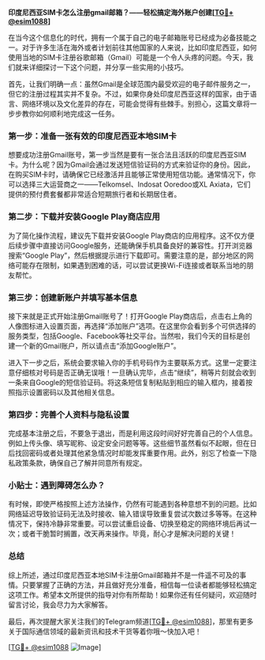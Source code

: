 **印度尼西亚SIM卡怎么注册gmail邮箱？——轻松搞定海外账户创建[[TG💪+ @esim1088](https://t.me/s/esim1088)]**

在当今这个信息化的时代，拥有一个属于自己的电子邮箱账号已经成为必备技能之一。对于许多生活在海外或者计划前往其他国家的人来说，比如印度尼西亚，如何使用当地的SIM卡注册谷歌邮箱（Gmail）可能是一个令人头疼的问题。今天，我们就来详细探讨一下这个问题，并分享一些实用的小技巧。

首先，让我们明确一点：虽然Gmail是全球范围内最受欢迎的电子邮件服务之一，但它的注册过程其实并不复杂。不过，如果你身处印度尼西亚这样的国家，由于语言、网络环境以及文化差异的存在，可能会觉得有些棘手。别担心，这篇文章将一步步教你如何顺利地完成这一任务。

### 第一步：准备一张有效的印度尼西亚本地SIM卡

想要成功注册Gmail账号，第一步当然是要有一张合法且活跃的印度尼西亚SIM卡。为什么呢？因为Gmail会通过发送短信验证码的方式来验证你的身份。因此，在购买SIM卡时，请确保它已经激活并且能够正常使用短信功能。通常情况下，你可以选择三大运营商之一——Telkomsel、Indosat Ooredoo或XL Axiata，它们提供的预付费套餐都非常适合短期旅行者和长期居住者。

### 第二步：下载并安装Google Play商店应用

为了简化操作流程，建议先下载并安装Google Play商店的应用程序。这不仅方便后续步骤中直接访问Google服务，还能确保手机具备良好的兼容性。打开浏览器搜索“Google Play”，然后根据提示进行下载即可。需要注意的是，部分地区的网络可能存在限制，如果遇到困难的话，可以尝试更换Wi-Fi连接或者联系当地的朋友帮忙。

### 第三步：创建新账户并填写基本信息

接下来就是正式开始注册Gmail账号了！打开Google Play商店后，点击右上角的人像图标进入设置页面，再选择“添加账户”选项。在这里你会看到多个可供选择的服务类型，包括Google、Facebook等社交平台。当然啦，我们今天的目标是创建一个新的Gmail账户，所以请点击“添加Google账户”。

进入下一步之后，系统会要求输入你的手机号码作为主要联系方式。这里一定要注意仔细核对号码是否正确无误哦！一旦确认完毕，点击“继续”，稍等片刻就会收到一条来自Google的短信验证码。将这条短信复制粘贴到相应的输入框内，接着按照指示设置密码以及其他相关信息。

### 第四步：完善个人资料与隐私设置

完成基本注册之后，不要急于退出，而是利用这段时间好好完善自己的个人信息。例如上传头像、填写昵称、设定安全问题等等。这些细节虽然看似不起眼，但在日后找回密码或者处理其他紧急情况时却能发挥重要作用。此外，别忘了检查一下隐私政策条款，确保自己了解并同意所有规定。

### 小贴士：遇到障碍怎么办？

有时候，即使严格按照上述方法操作，仍然有可能遇到各种意想不到的问题。比如网络延迟导致验证码无法及时接收、输入错误导致重复尝试次数过多等等。在这种情况下，保持冷静非常重要。可以尝试重启设备、切换至稳定的网络环境后再试一次；或者干脆暂时搁置，改天再来操作。毕竟，耐心才是解决问题的关键！

### 总结

综上所述，通过印度尼西亚本地SIM卡注册Gmail邮箱并不是一件遥不可及的事情。只要掌握了正确的方法，并且做好充分准备，相信每一位读者都能够轻松搞定这项工作。希望本文所提供的指导对你有所帮助！如果你还有任何疑问，欢迎随时留言讨论，我会尽力为大家解答。

最后，再次提醒大家关注我们的Telegram频道[[TG💪+ @esim1088](https://t.me/s/esim1088)]，那里有更多关于国际通信领域的最新资讯和技术干货等着你哦～快加入吧！

[[TG💪+ @esim1088](https://t.me/s/esim1088) ![Image](https://i.postimg.cc/4NQfJmqS/Snipaste-2025-05-13-00-14-12.png)]